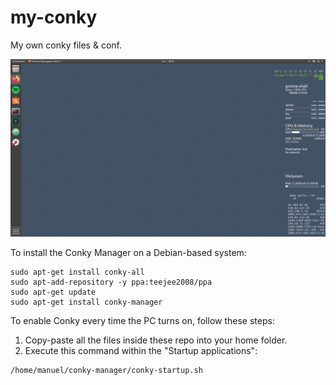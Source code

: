 my-conky
====

My own conky files & conf.

![result](images/conky.png)

To install the Conky Manager on a Debian-based system:

```
sudo apt-get install conky-all
sudo apt-add-repository -y ppa:teejee2008/ppa
sudo apt-get update
sudo apt-get install conky-manager
```

To enable Conky every time the PC turns on, follow these steps:

1. Copy-paste all the files inside these repo into your home folder.
2. Execute this command within the "Startup applications":

```
/home/manuel/conky-manager/conky-startup.sh
```
